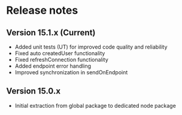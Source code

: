 # Release notes

## Version 15.1.x (Current)
- Added unit tests (UT) for improved code quality and reliability
- Fixed auto createdUser functionality
- Fixed refreshConnection functionality
- Added endpoint error handling
- Improved synchronization in sendOnEndpoint

## Version 15.0.x
- Initial extraction from global package to dedicated node package
